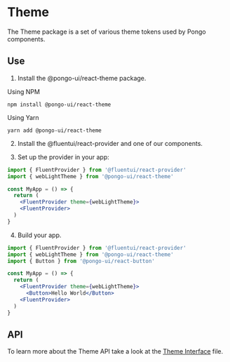 # Theme

The Theme package is a set of various theme tokens used by Pongo components.

## Use

1. Install the @pongo-ui/react-theme package.

Using NPM

```
npm install @pongo-ui/react-theme
```

Using Yarn

```
yarn add @pongo-ui/react-theme
```

2. Install the @fluentui/react-provider and one of our components.

3. Set up the provider in your app:

```jsx
import { FluentProvider } from '@fluentui/react-provider'
import { webLightTheme } from '@pongo-ui/react-theme'

const MyApp = () => {
  return (
    <FluentProvider theme={webLightTheme}>
    <FluentProvider>
  )
}
```

4. Build your app.

```jsx
import { FluentProvider } from '@fluentui/react-provider'
import { webLightTheme } from '@pongo-ui/react-theme'
import { Button } from '@pongo-ui/react-button'

const MyApp = () => {
  return (
    <FluentProvider theme={webLightTheme}>
      <Button>Hello World</Button>
    <FluentProvider>
  )
}
```

## API

To learn more about the Theme API take a look at the [Theme Interface](src/types.ts) file.
